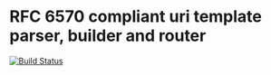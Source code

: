 # RFC 6570 compliant uri template parser, builder and router

[![Build Status](https://travis-ci.org/LuvDaSun/rfc6570.svg)](https://travis-ci.org/LuvDaSun/rfc6570)
